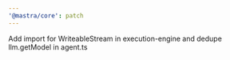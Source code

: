 ```yaml
---
'@mastra/core': patch
---
```


Add import for WriteableStream in execution-engine and dedupe llm.getModel in agent.ts
